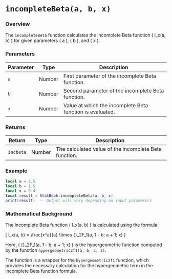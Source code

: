 # `incompleteBeta(a, b, x)`

### Overview

The `incompleteBeta` function calculates the incomplete Beta function \( I_x(a, b) \) for given parameters \( a \), \( b \), and \( x \).

### Parameters

| Parameter | Type  | Description                                               |
|-----------|-------|-----------------------------------------------------------|
| `a`       | Number| First parameter of the incomplete Beta function.          |
| `b`       | Number| Second parameter of the incomplete Beta function.         |
| `x`       | Number| Value at which the incomplete Beta function is evaluated. |

### Returns

| Return    | Type  | Description                                 |
|-----------|-------|---------------------------------------------|
| `incbeta` | Number| The calculated value of the incomplete Beta function. |

### Example

```lua
local a = 2.5
local b = 1.5
local x = 0.4
local result = StatBook.incompleteBeta(a, b, x)
print(result)  -- Output will vary depending on input parameters
```

### Mathematical Background

The incomplete Beta function \( I_x(a, b) \) is calculated using the formula:

\[
I_x(a, b) = \frac{x^a}{a} \times {}_2F_1(a, 1 - b; a + 1; x)
\]

Here, \( {}_2F_1(a, 1 - b; a + 1; x) \) is the hypergeometric function computed by the function `hypergeometric2f1(a, b, c, z)`.

The function is a wrapper for the `hypergeometric2f1` function, which provides the necessary calculation for the hypergeometric term in the incomplete Beta function formula.
